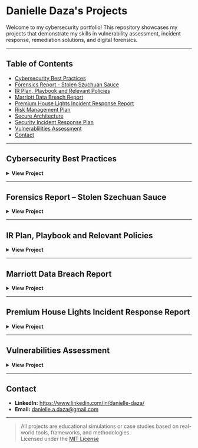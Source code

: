 # Danielle Daza's Projects

Welcome to my cybersecurity portfolio! This repository showcases my projects that demonstrate my skills in vulnerability assessment, incident response, remediation solutions, and digital forensics.

---

## Table of Contents

- [Cybersecurity Best Practices](#cybersecurity-best-practices)
- [Forensics Report - Stolen Szuchuan Sauce](#forensics-report--stolen-szechuan-sauce)
- [IR Plan, Playbook and Relevant Policies](#ir-plan-playbook-and-relevant-policies)
- [Marriott Data Breach Report](#marriott-data-breach-report)
- [Premium House Lights Incident Response Report](#premium-house-lights-incident-response-report)
- [Risk Management Plan](#risk-management-plan)
- [Secure Architecture](#secure-architecture)
- [Security Incident Response Plan](#security-incident-response-plan)
- [Vulnerablilities Assessment](#vulnerabilities-assessment)
- [Contact](#contact)

---

## Cybersecurity Best Practices

<details>
  <summary><strong>View Project</strong></summary>

**Tools Used:** NIST  
**Description:**  
Wrote a guide covering strong password creation, MFA, VPNs, encryption, and secure email practices, with actionable steps to improve cybersecurity posture in organizations.  
[Read the Report](./Cybersecurity_Best_Practices.pdf)

</details>

---

## Forensics Report – Stolen Szechuan Sauce

<details>
  <summary><strong>View Project</strong></summary>

**Tools Used:** Volatility, FTK Imager, Registry Explorer, Wireshark, VirusTotal, MITRE ATT&CK  
**Description:**  
Investigated a breach caused by a brute-force RDP attack. Identified malware behavior using forensic tools and documented timeline and indicators of compromise.  
[Read the Report](./Forensics_Report.pdf)

</details>

---

## IR Plan, Playbook and Relevant Policies

<details>
  <summary><strong>View Project</strong></summary>

**Tools Used:** MITRE ATT&CK, NIST  
**Description:**  
Created an Incident Response Playbook for Box Manufacturing to handle phishing attacks using the NIST framework. Includes a policy framework relevant to the implementation of the phishing incident response plan.  
[Read the Report](./IR_Plan_and_Phishing_Playbook.pdf)

</details>

---

## Marriott Data Breach Report

<details>
  <summary><strong>View Project</strong></summary>

**Tools Used:** MITRE ATT&CK,  NIST 800-12  
**Description:**  
Investigated the 2018 Marriott breach affecting 383 million Canadians. Analyzed attacker techniques, security failures, and provided prevention recommendations.  
[Read the Report](./Marriot_Data_Breach.pdf)

</details>

---

## Premium House Lights Incident Response Report

<details>
  <summary><strong>View Project</strong></summary>

**Tools Used:** MITRE ATT&CK, NIST, Nmap, Wireshark, Unix/Linux Commands, MySQL  
**Description:**  
Drafted an email to my manager summarizing the incident and with suggested improvements in regards to data security and reduce breach risk by priority, setting groundwork for developing a robust secuirty policy framework following the security incident. Incident response report provides a comprehensive incident analysis with relevant security recommendations.  
[Read the Draft Email](./Manager_Email_Draft.pdf)  
[Read the Report](./Premium_House_Lights_Incident_Response.pdf)

---

## Risk Management Plan

<details>
  <summary><strong>View Project</strong></summary>

**Tools Used:** NIST 800-53, NIST RMF, MITRE ATT&CK  
**Description:**  
Conducted a structured analysis for DHAEI using NIST to assess and mitigate risks like unauthorized access and downtime. Recommended technical and organizational safeguards.  
[Read the Report](./Risk_Management_Plan.pdf)

</details>

---

## Secure Architecture

<details>
  <summary><strong>View Project</strong></summary>

**Tools Used:** NIST CSF v2, PCI DSS, PIPEDA 
**Description:**  
Recommended a secure architecture for a growing e-commerce company, addressing gaps between current and target security posture and prioritizing necessary actions to take to mitigate existing security risks.  
[Read the Report](./Secure_Architecture_Report.pdf)

</details>

---

## Security Incident Response Plan

<details>
  <summary><strong>View Project</strong></summary>

**Tools Used:** NIST 800-12, NIST CSF v2 
**Description:**  
Developed an in-depth incident response plan framework including the team roles and responsibilities, a sample playbook, and relevant triggers that warrant escalation and stakeholder notification.  
[Read the Report](./Security_Incident_Response_Plan.pdf)

</details>

---

</details>

---

## Vulnerabilities Assessment

<details>
  <summary><strong>View Project</strong></summary>

**Tools Used:** OpenVAS, Linux, Windows 11, NIST, MITRE, CWE, CVSS 
**Description:**  
Performed a vulnerability scan on two systems and found one high-severity issues related to weak FTP credentials. Delivered mitigation strategies priotized by severity and a timeline suggestion for efficient implementation of security controls.  
[Read the Report](./Vulnerabilities_Assessment.pdf)

</details>

---

## Contact

- **LinkedIn:** https://www.linkedin.com/in/danielle-daza/
- **Email:** danielle.a.daza@gmail.com

---

> All projects are educational simulations or case studies based on real-world tools, frameworks, and methodologies.  
> Licensed under the [MIT License](./LICENSE)
